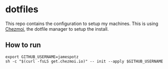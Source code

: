 # dotfiles

This repo contains the configuration to setup my machines. This is using [Chezmoi](https://chezmoi.io), the dotfile manager to setup the install.

## How to run

```shell
export GITHUB_USERNAME=jamespotz
sh -c "$(curl -fsLS get.chezmoi.io)" -- init --apply $GITHUB_USERNAME
```
